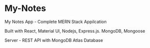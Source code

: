 # My-Notes
My Notes App - Complete MERN Stack Appilcation

Built with React, Material UI, Nodejs, Express.js. MongoDB, Mongoose
 
Server - REST API with MongoDB Atlas Database
